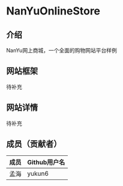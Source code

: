 # NanYuOnlineStore
## 介绍
NanYu网上商城，一个全面的购物网站平台样例

## 网站框架
待补充

## 网站详情
待补充

## 成员（贡献者）
|成员|Github用户名|
|--|--|
|孟海|yukun6|

